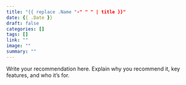 ```yaml
---
title: "{{ replace .Name "-" " " | title }}"
date: {{ .Date }}
draft: false
categories: []
tags: []
link: ""
image: ""
summary: ""
---
```


Write your recommendation here. Explain why you recommend it, key features, and who it’s for.
